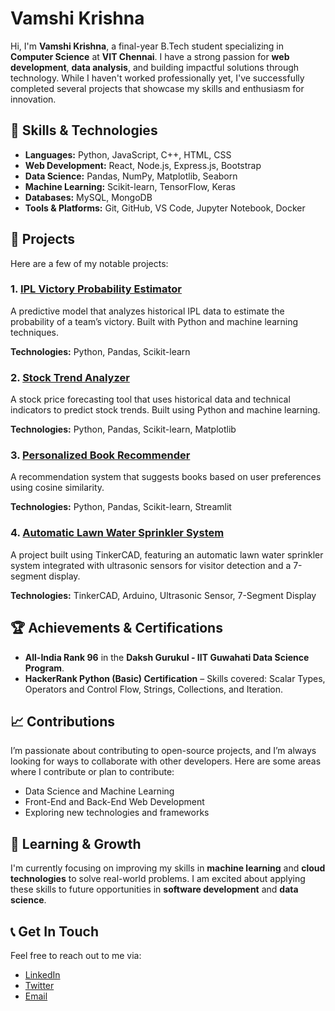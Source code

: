 # Vamshi Krishna

Hi, I'm **Vamshi Krishna**, a final-year B.Tech student specializing in **Computer Science** at **VIT Chennai**. I have a strong passion for **web development**, **data analysis**, and building impactful solutions through technology. While I haven't worked professionally yet, I've successfully completed several projects that showcase my skills and enthusiasm for innovation.

## 🚀 Skills & Technologies

- **Languages:** Python, JavaScript, C++, HTML, CSS
- **Web Development:** React, Node.js, Express.js, Bootstrap
- **Data Science:** Pandas, NumPy, Matplotlib, Seaborn
- **Machine Learning:** Scikit-learn, TensorFlow, Keras
- **Databases:** MySQL, MongoDB
- **Tools & Platforms:** Git, GitHub, VS Code, Jupyter Notebook, Docker

## 💼 Projects

Here are a few of my notable projects:

### 1. [**IPL Victory Probability Estimator**](link-to-repo)
A predictive model that analyzes historical IPL data to estimate the probability of a team’s victory. Built with Python and machine learning techniques.

**Technologies:** Python, Pandas, Scikit-learn

### 2. [**Stock Trend Analyzer**](link-to-repo)
A stock price forecasting tool that uses historical data and technical indicators to predict stock trends. Built using Python and machine learning.

**Technologies:** Python, Pandas, Scikit-learn, Matplotlib

### 3. [**Personalized Book Recommender**](link-to-repo)
A recommendation system that suggests books based on user preferences using cosine similarity.

**Technologies:** Python, Pandas, Scikit-learn, Streamlit

### 4. [**Automatic Lawn Water Sprinkler System**](link-to-repo)
A project built using TinkerCAD, featuring an automatic lawn water sprinkler system integrated with ultrasonic sensors for visitor detection and a 7-segment display.

**Technologies:** TinkerCAD, Arduino, Ultrasonic Sensor, 7-Segment Display

## 🏆 Achievements & Certifications

- **All-India Rank 96** in the **Daksh Gurukul - IIT Guwahati Data Science Program**.
- **HackerRank Python (Basic) Certification** – Skills covered: Scalar Types, Operators and Control Flow, Strings, Collections, and Iteration.

## 📈 Contributions

I’m passionate about contributing to open-source projects, and I’m always looking for ways to collaborate with other developers. Here are some areas where I contribute or plan to contribute:

- Data Science and Machine Learning
- Front-End and Back-End Web Development
- Exploring new technologies and frameworks

## 🌱 Learning & Growth

I'm currently focusing on improving my skills in **machine learning** and **cloud technologies** to solve real-world problems. I am excited about applying these skills to future opportunities in **software development** and **data science**.

## 📞 Get In Touch

Feel free to reach out to me via:

- [LinkedIn](your-linkedin-url)
- [Twitter](your-twitter-url)
- [Email](your-email-url)
